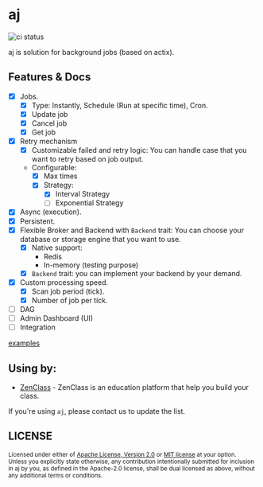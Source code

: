 # aj 
![ci status](https://github.com/cptrodgers/aj/actions/workflows/test-and-build.yml/badge.svg)

aj is solution for background jobs (based on actix).

## Features & Docs

- [x] Jobs.
  - [x] Type: Instantly, Schedule (Run at specific time), Cron.
  - [x] Update job
  - [x] Cancel job
  - [x] Get job
- [x] Retry mechanism
  - [x] Customizable failed and retry logic: You can handle case that you want to retry based on job output.
  - Configurable:
    - [x] Max times
    - [x] Strategy:
      - [x] Interval Strategy
      - [ ] Exponential Strategy
- [x] Async (execution).
- [x] Persistent.
- [x] Flexible Broker and Backend with `Backend` trait: You can choose your database or storage engine that you want to use.
  - [x] Native support: 
    - Redis
    - In-memory (testing purpose)
  - [x] `Backend` trait: you can implement your backend by your demand.
- [x] Custom processing speed.
  - [x] Scan job period (tick).
  - [x] Number of job per tick.
- [ ] DAG
- [ ] Admin Dashboard (UI)
- [ ] Integration

[examples](https://github.com/openexamhq/aj/tree/master/examples)

## Using by:

- [ZenClass](https://zenclass.co) - ZenClass is an education platform that help you build your class.

If you're using `aj`, please contact us to update the list.

## LICENSE

<sup>
Licensed under either of <a href="LICENSE-APACHE">Apache License, Version
2.0</a> or <a href="LICENSE-MIT">MIT license</a> at your option.
</sup>

<br>

<sub>
Unless you explicitly state otherwise, any contribution intentionally submitted
for inclusion in aj by you, as defined in the Apache-2.0 license, shall be
dual licensed as above, without any additional terms or conditions.
</sub>
